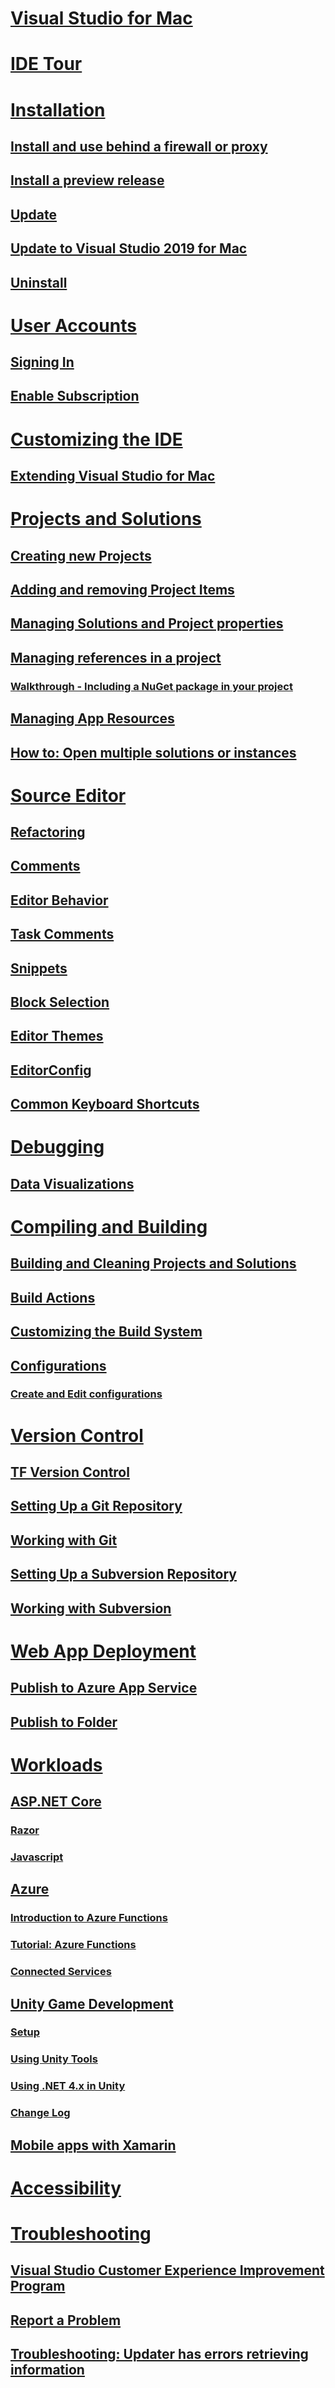 # [Visual Studio for Mac](/visualstudio/mac/)
# [IDE Tour](ide-tour.md)

# [Installation](installation.md)
## [Install and use behind a firewall or proxy](/visualstudio/mac/install-behind-a-firewall-or-proxy-server)
## [Install a preview release](/visualstudio/mac/install-preview)
## [Update](/visualstudio/mac/update)
## [Update to Visual Studio 2019 for Mac](/visualstudio/mac/update-vsmac-8.0)
## [Uninstall](/visualstudio/mac/uninstall)

# [User Accounts](/visualstudio/mac/user-accounts)
## [Signing In](/visualstudio/mac/signing-in)
## [Enable Subscription](/visualstudio/mac/enable-subscription)

# [Customizing the IDE](/visualstudio/mac/customizing-the-ide)
## [Extending Visual Studio for Mac](/visualstudio/mac/extending-visual-studio-mac)

# [Projects and Solutions](/visualstudio/mac/projects-and-solutions)
## [Creating new Projects](/visualstudio/mac/create-new-projects)
## [Adding and removing Project Items](/visualstudio/mac/add-and-remove-project-items)
## [Managing Solutions and Project properties](/visualstudio/mac/managing-solutions-and-project-properties)
## [Managing references in a project](/visualstudio/mac/managing-references-in-a-project)
### [Walkthrough - Including a NuGet package in your project](/visualstudio/mac/nuget-walkthrough)
## [Managing App Resources](/visualstudio/mac/managing-app-resources)
## [How to: Open multiple solutions or instances](/visualstudio/mac/open-multiple-solutions)

# [Source Editor](/visualstudio/mac/source-editor)
## [Refactoring](/visualstudio/mac/refactoring)
## [Comments](/visualstudio/mac/comments)
## [Editor Behavior](/visualstudio/mac/editor-behavior)
## [Task Comments](/visualstudio/mac/task-comments)
## [Snippets](/visualstudio/mac/snippets)
## [Block Selection](/visualstudio/mac/block-selection)
## [Editor Themes](/visualstudio/mac/editor-themes)
## [EditorConfig](/visualstudio/mac/editorconfig)
## [Common Keyboard Shortcuts](/visualstudio/mac/keyboard-shortcuts)

# [Debugging](/visualstudio/mac/debugging)
## [Data Visualizations](/visualstudio/mac/data-visualizations)

# [Compiling and Building](/visualstudio/mac/compiling-and-building)
## [Building and Cleaning Projects and Solutions](/visualstudio/mac/building-and-cleaning-projects-and-solutions)
## [Build Actions](/visualstudio/mac/build-actions)
## [Customizing the Build System](/visualstudio/mac/customizing-build-system)
## [Configurations](/visualstudio/mac/configurations)
### [Create and Edit configurations](/visualstudio/mac/create-and-edit-configurations)

# [Version Control](/visualstudio/mac/version-control)
## [TF Version Control](/visualstudio/mac/tf-version-control)
## [Setting Up a Git Repository](/visualstudio/mac/set-up-git-repository)
## [Working with Git](/visualstudio/mac/working-with-git)
## [Setting Up a Subversion Repository](/visualstudio/mac/set-up-subversion-repository)
## [Working with Subversion](/visualstudio/mac/working-with-subversion)

# [Web App Deployment](/visualstudio/mac/web-app-deployment.md)
## [Publish to Azure App Service](/visualstudio/mac/publish-app-svc.md)
## [Publish to Folder](/visualstudio/mac/publish-folder.md)

# [Workloads](/visualstudio/mac/workloads)
## [ASP.NET Core](/visualstudio/mac/asp-net-core)
### [Razor](/visualstudio/mac/razor)
### [Javascript](/visualstudio/mac/javascript)
## [Azure](/visualstudio/mac/azure-workload)
### [Introduction to Azure Functions](/visualstudio/mac/azure-functions)
### [Tutorial: Azure Functions](/visualstudio/mac/azure-functions-lab)
### [Connected Services](/visualstudio/mac/connected-services)
## [Unity Game Development](/visualstudio/mac/unity-tools)
### [Setup](/visualstudio/mac/setup-vsmac-tools-unity)
### [Using Unity Tools](/visualstudio/mac/using-vsmac-tools-unity)
### [Using .NET 4.x in Unity](/visualstudio/mac//visualstudio/cross-platform/unity-scripting-upgrade/?context=visualstudio/mac/context)
### [Change Log](/visualstudio/mac//visualstudio/cross-platform/change-log-visual-studio-tools-for-unity-mac/?context=visualstudio/mac/context)
## [Mobile apps with Xamarin](/visualstudio/mac/xamarin)

# [Accessibility](/visualstudio/mac/accessibility)

# [Troubleshooting](/visualstudio/mac/troubleshooting)
## [Visual Studio Customer Experience Improvement Program](/visualstudio/mac/visual-studio-experience-improvement-program)
## [Report a Problem](/visualstudio/mac/report-a-problem)
## [Troubleshooting: Updater has errors retrieving information](updater-troubleshooting.md)